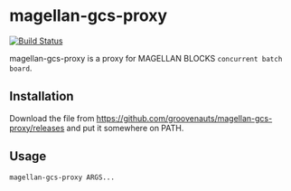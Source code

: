 # magellan-gcs-proxy

[![Build Status](https://secure.travis-ci.org/groovenauts/magellan-gcs-proxy.png)](https://travis-ci.org/groovenauts/magellan-gcs-proxy)

magellan-gcs-proxy is a proxy for MAGELLAN BLOCKS `concurrent batch board`.


## Installation

Download the file from https://github.com/groovenauts/magellan-gcs-proxy/releases and put it somewhere on PATH.


## Usage

```
magellan-gcs-proxy ARGS...
```
